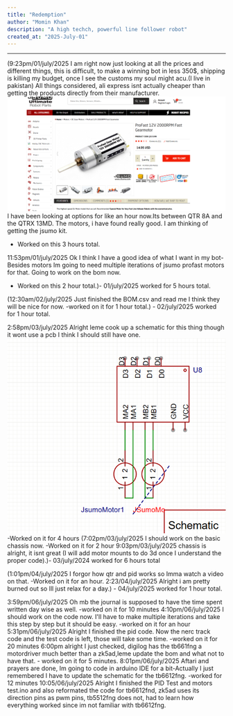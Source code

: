 ```yaml
---
title: "Redemption"
author: "Momin Khan"
description: "A high techch, powerful line follower robot"
created_at: "2025-July-01"
---
```



---
(9:23pm/01/july/2025
I am right now just looking at all the prices and different things, this is difficult, to make a winning bot in less 350$, shipping is killing my budget, once I see the customs my soul might acu.(I live in pakistan) All things considered, ali express isnt actually cheaper than getting the products directly from their manufacturer. ![alt text](image.png)
I have been looking at options for like an hour now.Its between QTR 8A and the QTRX 13MD. The motors, i have found really good. I am thinking of getting the jsumo kit.
- Worked on this 3 hours total.

11:53pm/01/july/2025
Ok I think I have a good idea of what I want in my bot-Besides motors Im going to need multiple iterations of jsumo profast motors for that. Going to work on the bom now.
- Worked on this 2 hour total.)- 01/july/2025 worked for 5 hours total.

(12:30am/02/july/2025
Just finished the BOM.csv and read me I think they will be nice for now.
-worked on it for 1 hour total.) - 02/july/2025 worked for 1 hour total.

2:58pm/03/july/2025
Alright leme cook up a schematic for this thing though it wont use a pcb I think I should still have one.![alt text](image-1.png)
-Worked on it for 4 hours
(7:02pm/03/july/2025
I should work on the basic chassis now.
-Worked on it for 2 hour
9:03pm/03/july/2025
chassis is alright, it isnt great (I will add motor mounts to do 3d once I understand the proper code).)- 03/july/2024 worked for 6 hours total

(1:01pm/04/july/2025
I forgor how qtr and pid works so Imma watch a video on that.
-Worked on it for an hour. 
2:23/04/july/2025
Alright i am pretty burned out so Ill just relax for a day.) - 04/july/2025 worked for 1 hour total.

3:59pm/06/july/2025
Oh mb the journal is supposed to have the time spent written day wise as well.
-worked on it for 10 minutes
4:10pm/06/july/2025
I should work on the code now. I'll  have to make multiple iterations and take this step by step but it should be easy. -worked on it for an hour
5:31pm/06/july/2025
Alright I finished the pid code. Now the nerc track code and the test code is left, those will take some time. -worked on it for 20 minutes
6:00pm alright I just checked, digilog has the tb661fng a motordriver much better than a zk5ad,leme update the bom and what not to have that. - worked on it for 5 minutes.
8:01pm/06/july/2025
Aftari and prayers are done, Im going to code in arduino IDE for a bit-Actually I just remembered I have to update the schematic for the tb6612fng. -worked for 12 minutes
10:05/06/july/2025
Alright I finished the PID Test and motors test.ino and also reformated the code for tb6612fnd, zk5ad uses its direction pins as pwm pins, tb5512fng does not, had to learn how everything worked since im not familiar with tb6612fng. 
